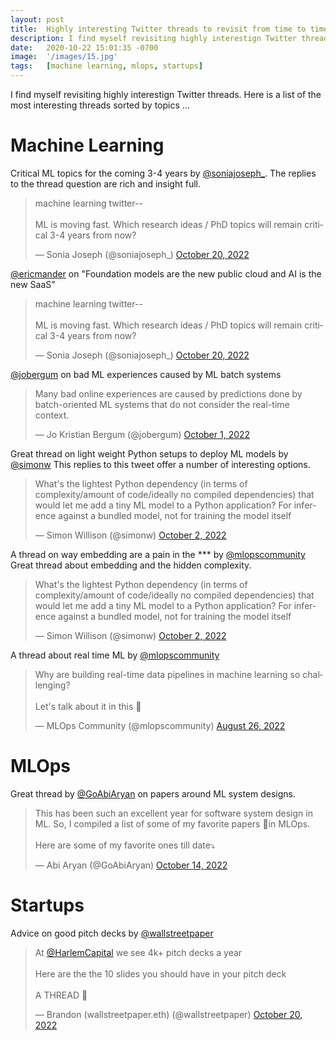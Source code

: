 ```yaml
---
layout: post
title:  Highly interesting Twitter threads to revisit from time to time
description: I find myself revisiting highly interestign Twitter threads. Here is a list of the most interesting threads sorted by topics ...
date:   2020-10-22 15:01:35 -0700
image:  '/images/15.jpg'
tags:   [machine learning, mlops, startups]
---
```

I find myself revisiting highly interestign Twitter threads. Here is a list of the most interesting threads sorted by topics ...

<!-- ![Machine Learning]({{site.baseurl}}/images/alina-grubnyak-ZiQkhI7417A-unsplash.jpg#wide)
*Photo by [Alina Grubnyak](https://unsplash.com/photos/ZiQkhI7417A) on [Unsplash](https://unsplash.com/)* -->


# Machine Learning

Critical ML topics for the coming 3-4 years by [@soniajoseph_](https://twitter.com/soniajoseph_/). The replies to the thread question are rich and insight full.
<blockquote class="twitter-tweet"><p lang="en" dir="ltr">machine learning twitter-- <br><br>ML is moving fast. Which research ideas / PhD topics will remain critical 3-4 years from now?</p>&mdash; Sonia Joseph (@soniajoseph_) <a href="https://twitter.com/soniajoseph_/status/1583184692282478592?ref_src=twsrc%5Etfw">October 20, 2022</a></blockquote> <script async src="https://platform.twitter.com/widgets.js" charset="utf-8"></script>

[@ericmander](https://twitter.com/ericmander/) on "Foundation models are the new public cloud and AI is the new SaaS"
<blockquote class="twitter-tweet"><p lang="en" dir="ltr">machine learning twitter-- <br><br>ML is moving fast. Which research ideas / PhD topics will remain critical 3-4 years from now?</p>&mdash; Sonia Joseph (@soniajoseph_) <a href="https://twitter.com/soniajoseph_/status/1583184692282478592?ref_src=twsrc%5Etfw">October 20, 2022</a></blockquote> <script async src="https://platform.twitter.com/widgets.js" charset="utf-8"></script>

[@jobergum](https://twitter.com/jobergum/) on bad ML experiences caused by ML batch systems
<blockquote class="twitter-tweet"><p lang="en" dir="ltr">Many bad online experiences are caused by predictions done by batch-oriented ML systems that do not consider the real-time context.</p>&mdash; Jo Kristian Bergum (@jobergum) <a href="https://twitter.com/jobergum/status/1576287869005889537?ref_src=twsrc%5Etfw">October 1, 2022</a></blockquote> <script async src="https://platform.twitter.com/widgets.js" charset="utf-8"></script>

Great thread on light weight Python setups to deploy ML models by [@simonw](https://twitter.com/simonw)
This replies to this tweet offer a number of interesting options.
<blockquote class="twitter-tweet"><p lang="en" dir="ltr">What&#39;s the lightest Python dependency (in terms of complexity/amount of code/ideally no compiled dependencies) that would let me add a tiny ML model to a Python application? For inference against a bundled model, not for training the model itself</p>&mdash; Simon Willison (@simonw) <a href="https://twitter.com/simonw/status/1576680930680262658?ref_src=twsrc%5Etfw">October 2, 2022</a></blockquote> <script async src="https://platform.twitter.com/widgets.js" charset="utf-8"></script>

A thread on way embedding are a pain in the *** by [@mlopscommunity](https://twitter.com/mlopscommunity/)
Great thread about embedding and the hidden complexity.
<blockquote class="twitter-tweet"><p lang="en" dir="ltr">What&#39;s the lightest Python dependency (in terms of complexity/amount of code/ideally no compiled dependencies) that would let me add a tiny ML model to a Python application? For inference against a bundled model, not for training the model itself</p>&mdash; Simon Willison (@simonw) <a href="https://twitter.com/simonw/status/1576680930680262658?ref_src=twsrc%5Etfw">October 2, 2022</a></blockquote> <script async src="https://platform.twitter.com/widgets.js" charset="utf-8"></script>

A thread about real time ML by [@mlopscommunity](https://twitter.com/mlopscommunity/)
<blockquote class="twitter-tweet"><p lang="en" dir="ltr">Why are building real-time data pipelines in machine learning so challenging? <br><br>Let&#39;s talk about it in this 🧵</p>&mdash; MLOps Community (@mlopscommunity) <a href="https://twitter.com/mlopscommunity/status/1563162922247139332?ref_src=twsrc%5Etfw">August 26, 2022</a></blockquote> <script async src="https://platform.twitter.com/widgets.js" charset="utf-8"></script>

<!-- ![Startups]({{site.baseurl}}/images/15-1.jpg#wide)
*Photo by [Israel Andrade](https://unsplash.com/photos/YI_9SivVt_s) on [Unsplash](https://unsplash.com/)* -->

# MLOps

Great thread by [@GoAbiAryan](https://twitter.com/GoAbiAryan/) on papers around ML system designs.
<blockquote class="twitter-tweet"><p lang="en" dir="ltr">This has been such an excellent year for software system design in ML. So, I compiled a list of some of my favorite papers 📜in MLOps. <br><br>Here are some of my favorite ones till date⤵️</p>&mdash; Abi Aryan (@GoAbiAryan) <a href="https://twitter.com/GoAbiAryan/status/1580852750526468097?ref_src=twsrc%5Etfw">October 14, 2022</a></blockquote> <script async src="https://platform.twitter.com/widgets.js" charset="utf-8"></script>


# Startups

Advice on  good pitch decks by [@wallstreetpaper](https://twitter.com/wallstreetpaper/)
<blockquote class="twitter-tweet"><p lang="en" dir="ltr">At <a href="https://twitter.com/HarlemCapital?ref_src=twsrc%5Etfw">@HarlemCapital</a> we see 4k+ pitch decks a year<br><br>Here are the the 10 slides you should have in your pitch deck<br><br>A THREAD 🧵</p>&mdash; Brandon (wallstreetpaper.eth) (@wallstreetpaper) <a href="https://twitter.com/wallstreetpaper/status/1582884312604504064?ref_src=twsrc%5Etfw">October 20, 2022</a></blockquote> <script async src="https://platform.twitter.com/widgets.js" charset="utf-8"></script>
